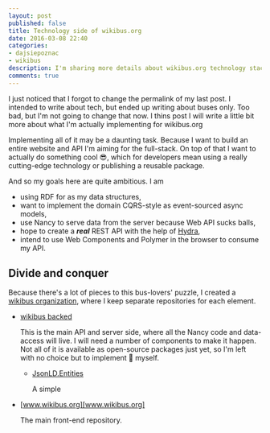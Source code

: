 ```yaml
---
layout: post
published: false
title: Technology side of wikibus.org
date: 2016-03-08 22:40
categories:
- dajsiepoznac
- wikibus
description: I'm sharing more details about wikibus.org technology stack and my plans
comments: true
---
```


I just noticed that I forgot to change the permalink of my last post. I intended to write about tech, but ended up writing
about buses only. Too bad, but I'm not going to change that now. I thins post I will write a little bit more about what
I'm actually implementing for wikibus.org

<!--more-->

Implementing all of it may be a daunting task. Because I want to build an entire website and API I'm aiming for the 
full-stack. On top of that I want to actually do something cool :sunglasses:, which for developers mean using a really
cutting-edge technology or publishing a reusable package. 

And so my goals here are quite ambitious. I am
 
* using RDF for as my data structures, 
* want to implement the domain CQRS-style as event-sourced async models,
* use Nancy to serve data from the server because Web API sucks balls,
* hope to create a ***real*** REST API with the help of [Hydra][hydra],
* intend to use Web Components and Polymer in the browser to consume my API.

## Divide and conquer

Because there's a lot of pieces to this bus-lovers' puzzle, I created a [wikibus organization][wikibus-gh], where I keep
separate repositories for each element.

* [wikibus backed][back]

  This is the main API and server side, where all the Nancy code and data-access will live. I will need a number of components 
  to make it happen. Not all of it is available as open-source packages just yet, so I'm left with no choice but to implement
  :shit: myself.
  
  * [JsonLD.Entities][JsonLD.Entities]
  
    A simple

* [www.wikibus.org][www.wikibus.org]

  The main front-end repository. 

[hydra]: http://hydra-cg.com
[wikibus-gh]: http://github.com/wikibus
[back]: http://github.com/wikibus/wikibus-backend
[www.wikibus.org]: http://github.com/wikibus/www.wikibus.org
[JsonLD.Entities]: http://github.com/wikibus/JsonLD.Entities